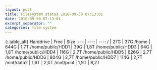 ```yaml
---
layout: post
title: Filesystem status 2018-09-30 07:13:01
date: 2018-09-30 07:13:01
excerpt_separator: ""
categories: file-system
---
```

{:.table_alt}
Harddrive | Free | Size
:--- | ---: | ---:
/ | 27G | 37G
/home | 644G | 1,7T
/home/public/HDD1 | 39G | 1,8T
/home/public/HDD3 | 64G | 1,8T
/home/public/HDD4 | 116G | 2,7T
/home/public/HDD5 | 626G | 2,7T
/home/public/HDD6 | 804G | 2,7T
/home/public/HDD7 | 114G | 2,7T
/mnt/data2 | 1,6T | 2,0T
/mnt/pool | 1,9T | 8,2T
